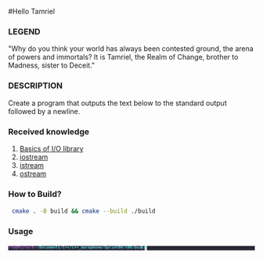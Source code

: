 #Hello Tamriel

### LEGEND

"Why do you think your world has always been contested ground, the arena of powers and
immortals? It is Tamriel, the Realm of Change, brother to Madness, sister to Deceit."

### DESCRIPTION

Create a program that outputs the text below to the standard output followed by a newline.

### Received knowledge
1. [Basics of I/O library](https://en.cppreference.com/w/cpp/io)
2. [iostream](https://en.cppreference.com/w/cpp/io/basic_iostream)
2. [istream](https://en.cppreference.com/w/cpp/io/basic_istream)
3. [ostream](https://en.cppreference.com/w/cpp/io/basic_ostream)

### How to Build?
```bash
 cmake . -B build && cmake --build ./build
 ```

### Usage
![Usage](.local/usage.svg)